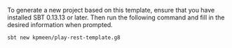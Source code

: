 To generate a new project based on this template, ensure that you have installed SBT 0.13.13 or later. Then run the following command and fill in the desired information when prompted.

```
sbt new kpmeen/play-rest-template.g8
```


